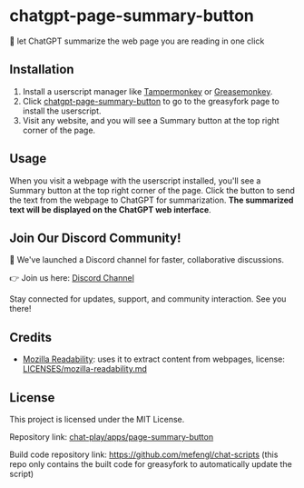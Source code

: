 # chatgpt-page-summary-button

🍓 let ChatGPT summarize the web page you are reading in one click

## Installation

1. Install a userscript manager like [Tampermonkey](https://www.tampermonkey.net/) or [Greasemonkey](https://www.greasespot.net/).
2. Click [chatgpt-page-summary-button](https://greasyfork.org/scripts/466322-chatgpt-page-summary-button) to go to the greasyfork page to install the userscript.
3. Visit any website, and you will see a Summary button at the top right corner of the page.

## Usage

When you visit a webpage with the userscript installed, you'll see a Summary button at the top right corner of the page. Click the button to send the text from the webpage to ChatGPT for summarization. **The summarized text will be displayed on the ChatGPT web interface**.

## Join Our Discord Community!

🚀 We've launched a Discord channel for faster, collaborative discussions.

👉 Join us here: [Discord Channel](https://discord.gg/pwTKpnc2sF)

Stay connected for updates, support, and community interaction. See you there!

## Credits

- [Mozilla Readability](https://github.com/mozilla/readability): uses it to extract content from webpages, license: [LICENSES/mozilla-readability.md](LICENSES/mozilla-readability.md)

## License

This project is licensed under the MIT License.

Repository link: [chat-play/apps/page-summary-button](https://github.com/mefengl/chat-play)

Build code repository link: https://github.com/mefengl/chat-scripts (this repo only contains the built code for greasyfork to automatically update the script)
